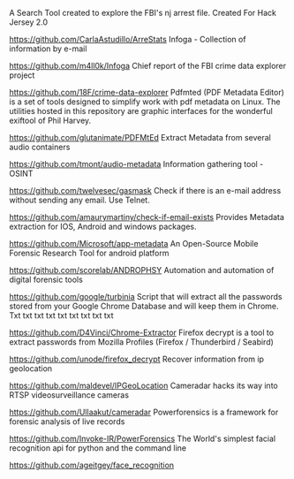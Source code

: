 A Search Tool created to explore the FBI's nj arrest file. Created For Hack Jersey 2.0

https://github.com/CarlaAstudillo/ArreStats
Infoga - Collection of information by e-mail

https://github.com/m4ll0k/Infoga
Chief report of the FBI crime data explorer project

https://github.com/18F/crime-data-explorer
Pdfmted (PDF Metadata Editor) is a set of tools designed to simplify work with pdf metadata on Linux. The utilities hosted in this repository are graphic interfaces for the wonderful exiftool of Phil Harvey.

https://github.com/glutanimate/PDFMtEd
Extract Metadata from several audio containers

https://github.com/tmont/audio-metadata
Information gathering tool - OSINT

https://github.com/twelvesec/gasmask
Check if there is an e-mail address without sending any email. Use Telnet.

https://github.com/amaurymartiny/check-if-email-exists
Provides Metadata extraction for IOS, Android and windows packages.

https://github.com/Microsoft/app-metadata
An Open-Source Mobile Forensic Research Tool for android platform

https://github.com/scorelab/ANDROPHSY
Automation and automation of digital forensic tools

https://github.com/google/turbinia
Script that will extract all the passwords stored from your Google Chrome Database and will keep them in Chrome. Txt txt txt txt txt txt txt txt txt

https://github.com/D4Vinci/Chrome-Extractor
Firefox decrypt is a tool to extract passwords from Mozilla Profiles (Firefox / Thunderbird / Seabird)

https://github.com/unode/firefox_decrypt
Recover information from ip geolocation

https://github.com/maldevel/IPGeoLocation
Cameradar hacks its way into RTSP videosurveillance cameras

https://github.com/Ullaakut/cameradar
Powerforensics is a framework for forensic analysis of live records

https://github.com/Invoke-IR/PowerForensics
The World's simplest facial recognition api for python and the command line

https://github.com/ageitgey/face_recognition
